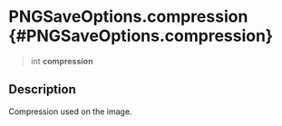 PNGSaveOptions.compression {#PNGSaveOptions.compression}
==========================

> int **compression**

Description
-----------

Compression used on the image.
